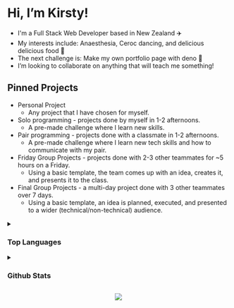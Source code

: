  # Hi, I’m Kirsty! 

- I'm a Full Stack Web Developer based in New Zealand ✈️
- My interests include: Anaesthesia, Ceroc dancing, and delicious delicious food 🧋
- The next challenge is: Make my own portfolio page with deno 🦕
- I’m looking to collaborate on anything that will teach me something!

## Pinned Projects

- Personal Project
  - Any project that I have chosen for myself.
- Solo programming - projects done by myself in 1-2 afternoons.
  - A pre-made challenge where I learn new skills. 
- Pair programming - projects done with a classmate in 1-2 afternoons.
  - A pre-made challenge where I learn new tech skills and how to communicate with my pair. 
- Friday Group Projects - projects done with 2-3 other teammates for ~5 hours on a Friday.
  - Using a basic template, the team comes up with an idea, creates it, and presents it to the class.
- Final Group Projects - a multi-day project done with 3 other teammates over 7 days.
  - Using a basic template, an idea is planned, executed, and presented to a wider (technical/non-technical) audience.


<details>
<summary> <h3>Top Languages</h3> </summary>
<br>
<p align="center">
<img src="https://github-readme-stats.vercel.app/api/top-langs/?username=Kirsty-Ammundsen&layout=compact&theme=dark&hide=html" width="48%" >
</p>
</details>
<details>
<summary> <h3>Github Stats</h3> </summary>
<br>
<img src="https://github-readme-streak-stats.herokuapp.com/?user=Kirsty-Ammundsen&theme=dark" width="51%" >

<img src="https://github-readme-stats.vercel.app/api?username=Kirsty-Ammundsen&show_icons=true&theme=dark" alt="github stats" width="48%"/>
</details>


<p align="center">
  <a href="https://skillicons.dev">
    <img src="https://skillicons.dev/icons?i=ts,js,html,css,react,tailwind" />
  </a>
</p>


<!---
Kirsty-Ammundsen/Kirsty-Ammundsen is a ✨ special ✨ repository because its `README.md` (this file) appears on your GitHub profile.
You can click the Preview link to take a look at your changes.
--->
